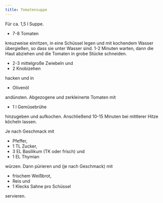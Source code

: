 ```yaml
---
title: Tomatensuppe
---
```


Für ca. 1,5 l Suppe.

* 7-8 Tomaten

kreuzweise einritzen, in eine Schüssel legen und mit kochendem
Wasser übergießen, so dass sie unter Wasser sind. 1-2 Minuten
warten, dann die Haut abziehen und die Tomaten in grobe Stücke
schneiden.

* 2-3 mittelgroße Zwiebeln und
* 2 Knobizehen

hacken und in

* Olivenöl

andünsten. Abgezogene und zerkleinerte Tomaten mit

* 1 l Gemüsebrühe

hinzugeben und aufkochen. Anschließend 10-15 Minuten bei
mittlerer Hitze köcheln lassen.

Je nach Geschmack mit

* Pfeffer,
* 1 TL Zucker,
* 3 EL Basilikum (TK oder frisch) und
* 1 EL Thymian

würzen. Dann pürieren und (je nach Geschmack) mit

* frischem Weißbrot,
* Reis und
* 1 Klecks Sahne pro Schüssel

servieren.
